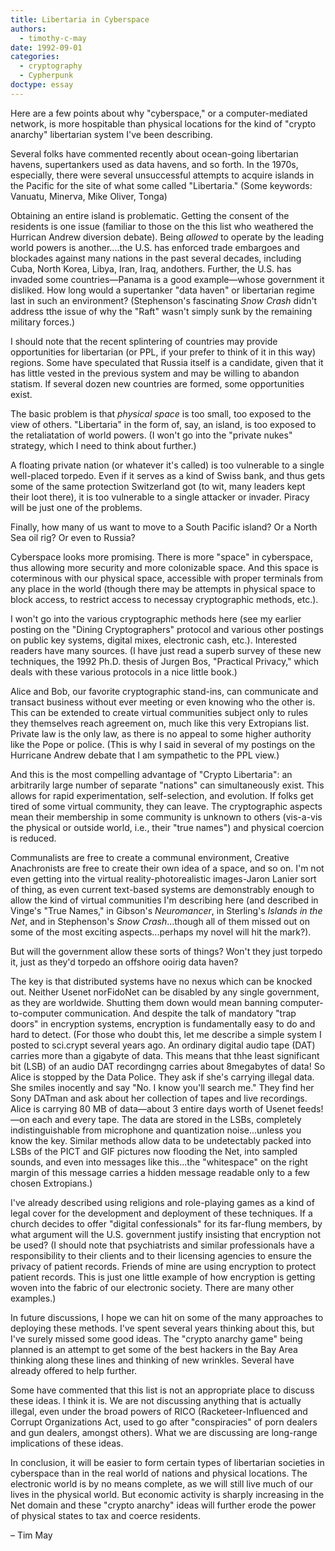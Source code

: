 ```yaml
---
title: Libertaria in Cyberspace
authors:
  - timothy-c-may
date: 1992-09-01
categories:
  - cryptography
  - Cypherpunk
doctype: essay
---
```


Here are a few points about why "cyberspace," or a computer-mediated network, is more hospitable than physical locations for the kind of "crypto anarchy" libertarian system I've been describing.

Several folks have commented recently about ocean-going libertarian havens, supertankers used as data havens, and so forth. In the 1970s, especially, there were several unsuccessful attempts to acquire islands in the Pacific for the site of what some called "Libertaria." (Some keywords: Vanuatu, Minerva, Mike Oliver, Tonga)

Obtaining an entire island is problematic. Getting the consent of the residents is one issue (familiar to those on the this list who weathered the Hurrican Andrew diversion debate). Being _allowed_ to operate by the leading world powers is another....the U.S. has enforced trade embargoes and blockades against many nations in the past several decades, including Cuba, North Korea, Libya, Iran, Iraq, andothers. Further, the U.S. has invaded some countries—Panama is a good example—whose government it disliked. How long would a supertanker "data haven" or libertarian regime last in such an environment? (Stephenson's fascinating _Snow Crash_ didn't address tthe issue of why the "Raft" wasn't simply sunk by the remaining military forces.)

I should note that the recent splintering of countries may provide opportunities for libertarian (or PPL, if your prefer to think of it in this way) regions. Some have speculated that Russia itself is a candidate, given that it has little vested in the previous system and may be willing to abandon statism. If several dozen new countries are formed, some opportunities exist.

The basic problem is that _physical space_ is too small, too exposed to the view of others. "Libertaria" in the form of, say, an island, is too exposed to the retaliatation of world powers. (I won't go into the "private nukes" strategy, which I need to think about further.)

A floating private nation (or whatever it's called) is too vulnerable to a single well-placed torpedo. Even if it serves as a kind of Swiss bank, and thus gets some of the same protection Switzerland got (to wit, many leaders kept their loot there), it is too vulnerable to a single attacker or invader. Piracy will be just one of the problems.

Finally, how many of us want to move to a South Pacific island? Or a North Sea oil rig? Or even to Russia?

Cyberspace looks more promising. There is more "space" in cyberspace, thus allowing more security and more colonizable space. And this space is coterminous with our physical space, accessible with proper terminals from any place in the world (though there may be attempts in physical space to block access, to restrict access to necessay cryptographic methods, etc.).

I won't go into the various cryptographic methods here (see my earlier posting on the "Dining Cryptographers" protocol and various other postings on public key systems, digital mixes, electronic cash, etc.). Interested readers have many sources. (I have just read a superb survey of these new techniques, the 1992 Ph.D. thesis of Jurgen Bos, "Practical Privacy," which deals with these various protocols in a nice little book.)

Alice and Bob, our favorite cryptographic stand-ins, can communicate and transact business without ever meeting or even knowing who the other is. This can be extended to create virtual communities subject only to rules they themselves reach agreement on, much like this very Extropians list. Private law is the only law, as there is no appeal to some higher authority like the Pope or police. (This is why I said in several of my postings on the Hurricane Andrew debate that I am sympathetic to the PPL view.)

And this is the most compelling advantage of "Crypto Libertaria": an arbitrarily large number of separate "nations" can simultaneously exist. This allows for rapid experimentation, self-selection, and evolution. If folks get tired of some virtual community, they can leave. The cryptographic aspects mean their membership in some community is unknown to others (vis-a-vis the physical or outside world, i.e., their "true names") and physical coercion is reduced.

Communalists are free to create a communal environment, Creative Anachronists are free to create their own idea of a space, and so on. I'm not even getting into the virtual reality-photorealistic images-Jaron Lanier sort of thing, as even current text-based systems are demonstrably enough to allow the kind of virtual communities I'm describing here (and described in Vinge's "True Names," in Gibson's _Neuromancer_, in Sterling's _Islands in the Net_, and in Stephenson's _Snow Crash_...though all of them missed out on some of the most exciting aspects...perhaps my novel will hit the mark?).

But will the government allow these sorts of things? Won't they just torpedo it, just as they'd torpedo an offshore ooirig data haven?

The key is that distributed systems have no nexus which can be knocked out. Neither Usenet norFidoNet can be disabled by any single government, as they are worldwide. Shutting them down would mean banning computer-to-computer communication. And despite the talk of mandatory "trap doors" in encryption systems, encryption is fundamentally easy to do and hard to detect. (For those who doubt this, let me describe a simple system I posted to sci.crypt several years ago. An ordinary digital audio tape (DAT) carries more than a gigabyte of data. This means that thhe least significant bit (LSB) of an audio DAT recordingng carries about 8megabytes of data! So Alice is stopped by the Data Police. They ask if she's carrying illegal data. She smiles inocently and say "No. I know you'll search me." They find her Sony DATman and ask about her collection of tapes and live recordings. Alice is carrying 80 MB of data—about 3 entire days worth of Usenet feeds!—on each and every tape. The data are stored in the LSBs, completely indistinguishable from microphone and quantization noise...unless you know the key. Similar methods allow data to be undetectably packed into LSBs of the PICT and GIF pictures now flooding the Net, into sampled sounds, and even into messages like this...the "whitespace" on the right margin of this message carries a hidden message readable only to a few chosen Extropians.)

I've already described using religions and role-playing games as a kind of legal cover for the development and deployment of these techniques. If a church decides to offer "digital confessionals" for its far-flung members, by what argument will the U.S. government justify insisting that encryption not be used? (I should note that psychiatrists and similar professionals have a responsibility to their clients and to their licensing agencies to ensure the privacy of patient records. Friends of mine are using encryption to protect patient records. This is just one little example of how encryption is getting woven into the fabric of our electronic society. There are many other examples.)

In future discussions, I hope we can hit on some of the many approaches to deploying these methods. I've spent several years thinking about this, but I've surely missed some good ideas. The "crypto anarchy game" being planned is an attempt to get some of the best hackers in the Bay Area thinking along these lines and thinking of new wrinkles. Several have already offered to help further.

Some have commented that this list is not an appropriate place to discuss these ideas. I think it is. We are not discussing anything that is actually illegal, even under the broad powers of RICO (Racketeer-Influenced and Corrupt Organizations Act, used to go after "conspiracies" of porn dealers and gun dealers, amongst others). What we are discussing are long-range implications of these ideas.

In conclusion, it will be easier to form certain types of libertarian societies in cyberspace than in the real world of nations and physical locations. The electronic world is by no means complete, as we will still live much of our lives in the physical world. But economic activity is sharply increasing in the Net domain and these "crypto anarchy" ideas will further erode the power of physical states to tax and coerce residents.

– Tim May

